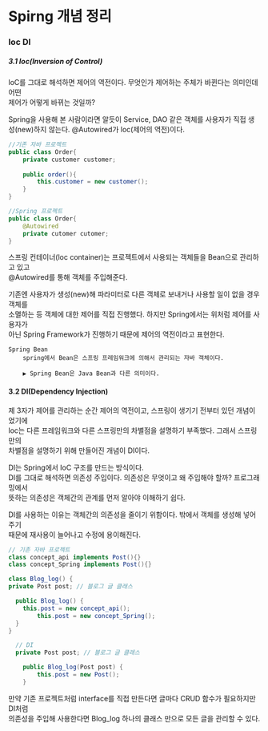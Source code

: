# Spirng 개념 정리
### Ioc DI
##### 3.1 loc(Inversion of Control)

loC를 그대로 해석하면 제어의 역전이다. 무엇인가 제어하는 주체가 바뀐다는 의미인데 어떤   
제어가 어떻게 바뀌는 것일까?

Spring을 사용해 본 사람이라면 알듯이 Service, DAO 같은 객체를 사용자가 직접 생성(new)하지
않는다. @Autowired가 loc(제어의 역전)이다.

```java
//기존 자바 프로젝트
public class Order{
    private customer customer;
    
    public order(){
        this.customer = new customer();
    }
}
```


```java
//Spring 프로젝트
public class Order{
    @Autowired
    private cutomer cutomer;
}
```
스프링 컨테이너(loc container)는 프로젝트에서 사용되는 객체들을 Bean으로 관리하고 있고   
@Autowired를 통해 객체를 주입해준다.

기존엔 사용자가 생성(new)해 파라미터로 다른 객체로 보내거나 사용할 일이 없을 경우 객체를   
소멸하는 등 객체에 대한 제어를 직접 진행했다. 하지만 Spring에서는 위처럼 제어를 사용자가   
아닌 Spring Framework가 진행하기 때문에 제어의 역전이라고 표현한다.

```
Spring Bean
    spring에서 Bean은 스프링 프레임워크에 의해서 관리되는 자바 객체이다.
    
    ▶ Spring Bean은 Java Bean과 다른 의미이다.
```

#### 3.2 DI(Dependency Injection)
제 3자가 제어를 관리하는 순간 제어의 역전이고, 스프링이 생기기 전부터 있던 개념이었기에   
loc는 다른 프레임워크와 다른 스프링만의 차별점을 설명하기 부족했다. 그래서 스프링만의   
차별점을 설명하기 위해 만들어진 개념이 DI이다.

DI는 Spring에서 IoC 구조를 만드는 방식이다.   
DI를 그대로 해석하면 의존성 주입이다. 의존성은 무엇이고 왜 주입해야 할까? 프로그래밍에서   
뜻하는 의존성은 객체간의 관계를 먼저 알아야 이해하기 쉽다.

DI를 사용하는 이유는 객체간의 의존성을 줄이기 위함이다. 밖에서 객체를 생성해 넣어주기    
때문에 재사용이 늘어나고 수정에 용이해진다.
```java
// 기존 자바 프로젝트
class concept_api implements Post(){}
class concept_Spring implements Post(){}

class Blog_log() {
private Post post; // 블로그 글 클래스

  public Blog_log() {
  	this.post = new concept_api();
		this.post = new concept_Spring();
  }
}
```
```java
  // DI
  private Post post; // 블로그 글 클래스

    public Blog_log(Post post) {
    	this.post = new Post();
    }
```
만약 기존 프로젝트처럼 interface를 직접 만든다면 글마다 CRUD 함수가 필요하지만 DI처럼   
의존성을 주입해 사용한다면 Blog_log 하나의 클래스 만으로 모든 글을 관리할 수 있다.